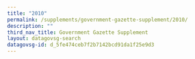 ```yaml
---
title: "2010"
permalink: /supplements/government-gazette-supplement/2010/
description: ""
third_nav_title: Government Gazette Supplement
layout: datagovsg-search
datagovsg-id: d_5fe474ceb7f2b7142bcd91da1f25e9d3
---
```

